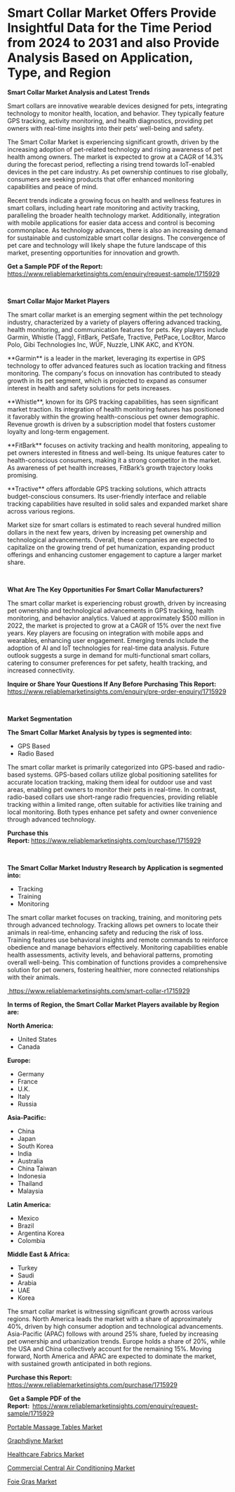 <p><h1>Smart Collar Market Offers Provide Insightful Data for the Time Period from 2024 to 2031 and also Provide Analysis Based on Application, Type, and Region</h1></p><p><strong>Smart Collar Market Analysis and Latest Trends</strong></p>
<p><p>Smart collars are innovative wearable devices designed for pets, integrating technology to monitor health, location, and behavior. They typically feature GPS tracking, activity monitoring, and health diagnostics, providing pet owners with real-time insights into their pets' well-being and safety. </p><p>The Smart Collar Market is experiencing significant growth, driven by the increasing adoption of pet-related technology and rising awareness of pet health among owners. The market is expected to grow at a CAGR of 14.3% during the forecast period, reflecting a rising trend towards IoT-enabled devices in the pet care industry. As pet ownership continues to rise globally, consumers are seeking products that offer enhanced monitoring capabilities and peace of mind. </p><p>Recent trends indicate a growing focus on health and wellness features in smart collars, including heart rate monitoring and activity tracking, paralleling the broader health technology market. Additionally, integration with mobile applications for easier data access and control is becoming commonplace. As technology advances, there is also an increasing demand for sustainable and customizable smart collar designs. The convergence of pet care and technology will likely shape the future landscape of this market, presenting opportunities for innovation and growth.</p></p>
<p><strong>Get a Sample PDF of the Report:&nbsp;</strong> <a href="https://www.reliablemarketinsights.com/enquiry/request-sample/1715929?utm_campaign=1197&utm_medium=2&utm_source=Github&utm_content=ia&utm_term=30102024&utm_id=smart-collar">https://www.reliablemarketinsights.com/enquiry/request-sample/1715929</a></p>
<p>&nbsp;</p>
<p><strong>Smart Collar Major Market Players</strong></p>
<p><p>The smart collar market is an emerging segment within the pet technology industry, characterized by a variety of players offering advanced tracking, health monitoring, and communication features for pets. Key players include Garmin, Whistle (Tagg), FitBark, PetSafe, Tractive, PetPace, Loc8tor, Marco Polo, Gibi Technologies Inc, WÜF, Nuzzle, LINK AKC, and KYON.</p><p>**Garmin** is a leader in the market, leveraging its expertise in GPS technology to offer advanced features such as location tracking and fitness monitoring. The company's focus on innovation has contributed to steady growth in its pet segment, which is projected to expand as consumer interest in health and safety solutions for pets increases.</p><p>**Whistle**, known for its GPS tracking capabilities, has seen significant market traction. Its integration of health monitoring features has positioned it favorably within the growing health-conscious pet owner demographic. Revenue growth is driven by a subscription model that fosters customer loyalty and long-term engagement.</p><p>**FitBark** focuses on activity tracking and health monitoring, appealing to pet owners interested in fitness and well-being. Its unique features cater to health-conscious consumers, making it a strong competitor in the market. As awareness of pet health increases, FitBark’s growth trajectory looks promising.</p><p>**Tractive** offers affordable GPS tracking solutions, which attracts budget-conscious consumers. Its user-friendly interface and reliable tracking capabilities have resulted in solid sales and expanded market share across various regions.</p><p>Market size for smart collars is estimated to reach several hundred million dollars in the next few years, driven by increasing pet ownership and technological advancements. Overall, these companies are expected to capitalize on the growing trend of pet humanization, expanding product offerings and enhancing customer engagement to capture a larger market share.</p></p>
<p>&nbsp;</p>
<p><strong>What Are The Key Opportunities For Smart Collar Manufacturers?</strong></p>
<p><p>The smart collar market is experiencing robust growth, driven by increasing pet ownership and technological advancements in GPS tracking, health monitoring, and behavior analytics. Valued at approximately $500 million in 2022, the market is projected to grow at a CAGR of 15% over the next five years. Key players are focusing on integration with mobile apps and wearables, enhancing user engagement. Emerging trends include the adoption of AI and IoT technologies for real-time data analysis. Future outlook suggests a surge in demand for multi-functional smart collars, catering to consumer preferences for pet safety, health tracking, and increased connectivity.</p></p>
<p><strong>Inquire or Share Your Questions If Any Before Purchasing This Report:</strong> <a href="https://www.reliablemarketinsights.com/enquiry/pre-order-enquiry/1715929?utm_campaign=1197&utm_medium=2&utm_source=Github&utm_content=ia&utm_term=30102024&utm_id=smart-collar">https://www.reliablemarketinsights.com/enquiry/pre-order-enquiry/1715929</a></p>
<p>&nbsp;</p>
<p><strong>Market Segmentation</strong></p>
<p><strong>The Smart Collar Market Analysis by types is segmented into:</strong></p>
<p><ul><li>GPS Based</li><li>Radio Based</li></ul></p>
<p><p>The smart collar market is primarily categorized into GPS-based and radio-based systems. GPS-based collars utilize global positioning satellites for accurate location tracking, making them ideal for outdoor use and vast areas, enabling pet owners to monitor their pets in real-time. In contrast, radio-based collars use short-range radio frequencies, providing reliable tracking within a limited range, often suitable for activities like training and local monitoring. Both types enhance pet safety and owner convenience through advanced technology.</p></p>
<p><strong>Purchase this Report:&nbsp;</strong><a href="https://www.reliablemarketinsights.com/purchase/1715929?utm_campaign=1197&utm_medium=2&utm_source=Github&utm_content=ia&utm_term=30102024&utm_id=smart-collar">https://www.reliablemarketinsights.com/purchase/1715929</a></p>
<p>&nbsp;</p>
<p><strong>The Smart Collar Market Industry Research by Application is segmented into:</strong></p>
<p><ul><li>Tracking</li><li>Training</li><li>Monitoring</li></ul></p>
<p><p>The smart collar market focuses on tracking, training, and monitoring pets through advanced technology. Tracking allows pet owners to locate their animals in real-time, enhancing safety and reducing the risk of loss. Training features use behavioral insights and remote commands to reinforce obedience and manage behaviors effectively. Monitoring capabilities enable health assessments, activity levels, and behavioral patterns, promoting overall well-being. This combination of functions provides a comprehensive solution for pet owners, fostering healthier, more connected relationships with their animals.</p></p>
<p><a href="https://www.reliablemarketinsights.com/smart-collar-r1715929?utm_campaign=1197&utm_medium=2&utm_source=Github&utm_content=ia&utm_term=30102024&utm_id=smart-collar">&nbsp;https://www.reliablemarketinsights.com/smart-collar-r1715929</a></p>
<p><strong>In terms of Region, the Smart Collar Market Players available by Region are:</strong></p>
<p>
    <p> <strong> North America: </strong>
        <ul>
            <li>United States</li>
            <li>Canada</li>
        </ul>
        </p> 
    <p> <strong> Europe: </strong>
        <ul>
            <li>Germany</li>
            <li>France</li>
            <li>U.K.</li>
            <li>Italy</li>
            <li>Russia</li>
        </ul>
        </p> 
    <p> <strong> Asia-Pacific: </strong>
        <ul>
            <li>China</li>
            <li>Japan</li>
            <li>South Korea</li>
            <li>India</li>
            <li>Australia</li>
            <li>China Taiwan</li>
            <li>Indonesia</li>
            <li>Thailand</li>
            <li>Malaysia</li>
        </ul>
        </p> 
    <p> <strong> Latin America: </strong>
        <ul>
            <li>Mexico</li>
            <li>Brazil</li>
            <li>Argentina Korea</li>
            <li>Colombia</li>
        </ul>
        </p> 
    <p> <strong> Middle East & Africa: </strong>
        <ul>
            <li>Turkey</li>
            <li>Saudi</li>
            <li>Arabia</li>
            <li>UAE</li>
            <li>Korea</li>
        </ul>
    </p>
    </p>
<p><p>The smart collar market is witnessing significant growth across various regions. North America leads the market with a share of approximately 40%, driven by high consumer adoption and technological advancements. Asia-Pacific (APAC) follows with around 25% share, fueled by increasing pet ownership and urbanization trends. Europe holds a share of 20%, while the USA and China collectively account for the remaining 15%. Moving forward, North America and APAC are expected to dominate the market, with sustained growth anticipated in both regions.</p></p>
<p><strong>Purchase this Report: </strong><a href="https://www.reliablemarketinsights.com/purchase/1715929?utm_campaign=1197&utm_medium=2&utm_source=Github&utm_content=ia&utm_term=30102024&utm_id=smart-collar">https://www.reliablemarketinsights.com/purchase/1715929</a></p>
<p>&nbsp;<strong>Get a Sample PDF of the Report:&nbsp;&nbsp;</strong><a href="https://www.reliablemarketinsights.com/enquiry/request-sample/1715929?utm_campaign=1197&utm_medium=2&utm_source=Github&utm_content=ia&utm_term=30102024&utm_id=smart-collar">https://www.reliablemarketinsights.com/enquiry/request-sample/1715929</a></p>
<p><strong></strong></p>
<p><p><a href="https://github.com/prosalinda88/Market-Research-Report-List-6/blob/main/portable-massage-tables-market.md?utm_campaign=1197&utm_medium=2&utm_source=Github&utm_content=ia&utm_term=30102024&utm_id=smart-collar">Portable Massage Tables Market</a></p><p><a href="https://www.linkedin.com/pulse/global-graphdiyne-market-trends-innovations-forward-looking-r02oc?utm_campaign=1197&utm_medium=2&utm_source=Github&utm_content=ia&utm_term=30102024&utm_id=smart-collar">Graphdiyne Market</a></p><p><a href="https://www.linkedin.com/pulse/healthcare-fabrics-industry-sector-market-dynamics-future-scenarios-nk4vc?utm_campaign=1197&utm_medium=2&utm_source=Github&utm_content=ia&utm_term=30102024&utm_id=smart-collar">Healthcare Fabrics Market</a></p><p><a href="https://www.linkedin.com/pulse/commercial-central-air-conditioning-market-revolution-size-share-qbwyf?utm_campaign=1197&utm_medium=2&utm_source=Github&utm_content=ia&utm_term=30102024&utm_id=smart-collar">Commercial Central Air Conditioning Market</a></p><p><a href="https://www.linkedin.com/pulse/insights-foie-gras-market-players-size-geographical-regions-emase?utm_campaign=1197&utm_medium=2&utm_source=Github&utm_content=ia&utm_term=30102024&utm_id=smart-collar">Foie Gras Market</a></p></p>